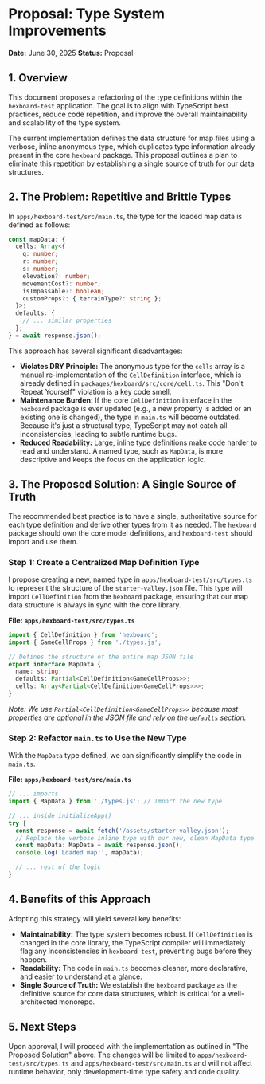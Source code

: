 # Proposal: Type System Improvements

**Date:** June 30, 2025 **Status:** Proposal

## 1. Overview

This document proposes a refactoring of the type definitions within the
`hexboard-test` application. The goal is to align with TypeScript best
practices, reduce code repetition, and improve the overall maintainability and
scalability of the type system.

The current implementation defines the data structure for map files using a
verbose, inline anonymous type, which duplicates type information already
present in the core `hexboard` package. This proposal outlines a plan to
eliminate this repetition by establishing a single source of truth for our data
structures.

## 2. The Problem: Repetitive and Brittle Types

In `apps/hexboard-test/src/main.ts`, the type for the loaded map data is defined
as follows:

```typescript
const mapData: {
  cells: Array<{
    q: number;
    r: number;
    s: number;
    elevation?: number;
    movementCost?: number;
    isImpassable?: boolean;
    customProps?: { terrainType?: string };
  }>;
  defaults: {
    // ... similar properties
  };
} = await response.json();
```

This approach has several significant disadvantages:

- **Violates DRY Principle:** The anonymous type for the `cells` array is a
  manual re-implementation of the `CellDefinition` interface, which is already
  defined in `packages/hexboard/src/core/cell.ts`. This "Don't Repeat Yourself"
  violation is a key code smell.
- **Maintenance Burden:** If the core `CellDefinition` interface in the
  `hexboard` package is ever updated (e.g., a new property is added or an
  existing one is changed), the type in `main.ts` will become outdated. Because
  it's just a structural type, TypeScript may not catch all inconsistencies,
  leading to subtle runtime bugs.
- **Reduced Readability:** Large, inline type definitions make code harder to
  read and understand. A named type, such as `MapData`, is more descriptive and
  keeps the focus on the application logic.

## 3. The Proposed Solution: A Single Source of Truth

The recommended best practice is to have a single, authoritative source for each
type definition and derive other types from it as needed. The `hexboard` package
should own the core model definitions, and `hexboard-test` should import and use
them.

### Step 1: Create a Centralized Map Definition Type

I propose creating a new, named type in `apps/hexboard-test/src/types.ts` to
represent the structure of the `starter-valley.json` file. This type will import
`CellDefinition` from the `hexboard` package, ensuring that our map data
structure is always in sync with the core library.

**File: `apps/hexboard-test/src/types.ts`**

```typescript
import { CellDefinition } from 'hexboard';
import { GameCellProps } from './types.js';

// Defines the structure of the entire map JSON file
export interface MapData {
  name: string;
  defaults: Partial<CellDefinition<GameCellProps>>;
  cells: Array<Partial<CellDefinition<GameCellProps>>>;
}
```

_Note: We use `Partial<CellDefinition<GameCellProps>>` because most properties
are optional in the JSON file and rely on the `defaults` section._

### Step 2: Refactor `main.ts` to Use the New Type

With the `MapData` type defined, we can significantly simplify the code in
`main.ts`.

**File: `apps/hexboard-test/src/main.ts`**

```typescript
// ... imports
import { MapData } from './types.js'; // Import the new type

// ... inside initializeApp()
try {
  const response = await fetch('/assets/starter-valley.json');
  // Replace the verbose inline type with our new, clean MapData type
  const mapData: MapData = await response.json();
  console.log('Loaded map:', mapData);

  // ... rest of the logic
}
```

## 4. Benefits of this Approach

Adopting this strategy will yield several key benefits:

- **Maintainability:** The type system becomes robust. If `CellDefinition` is
  changed in the core library, the TypeScript compiler will immediately flag any
  inconsistencies in `hexboard-test`, preventing bugs before they happen.
- **Readability:** The code in `main.ts` becomes cleaner, more declarative, and
  easier to understand at a glance.
- **Single Source of Truth:** We establish the `hexboard` package as the
  definitive source for core data structures, which is critical for a
  well-architected monorepo.

## 5. Next Steps

Upon approval, I will proceed with the implementation as outlined in "The
Proposed Solution" above. The changes will be limited to
`apps/hexboard-test/src/types.ts` and `apps/hexboard-test/src/main.ts` and will
not affect runtime behavior, only development-time type safety and code quality.
